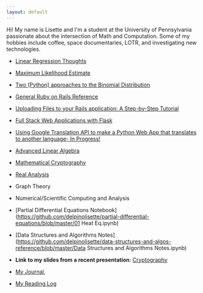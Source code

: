 ```yaml
---
layout: default
---
```

Hi! My name is Lisette and I'm a student at the University of Pennsylvania passionate about the intersection of Math and Computation. Some of my hobbies include coffee, space documentaries, LOTR, and investigating new technologies.

- [Linear Regression Thoughts](linear_regression.md)

- [Maximum Likelihood Estimate](MLE.md)

- [Two (Python) approaches to the Binomial Distribution](binom_dist.md)

- [General Ruby on Rails Reference](ruby.md)

- [Uploading Files to your Rails application: A Step-by-Step Tutorial](rails_active_store_file_upload.md)

- [Full Stack Web Applications with Flask](flask_start.md)

- [Using Google Translation API to make a Python Web App that translates to another language- In Progress!](flask_py_translate_api.md)

- [Advanced Linear Algebra](line_alg.md)

- [Mathematical Cryptography](mathematical_crypto.md)

- [Real Analysis](analysis.md)

- Graph Theory

- Numerical/Scientific Computing and Analysis

- [Partial Differential Equations Notebook](https://github.com/delpinolisette/partial-differential-equations/blob/master/01 Heat Eq.ipynb)

- [Data Structures and Algorithms Notes](https://github.com/delpinolisette/data-structures-and-algos-reference/blob/master/Data Structures and Algorithms Notes.ipynb)



- **Link to my slides from a recent presentation**: [Cryptography](https://drive.google.com/file/d/1MdGkOsmxy2CyUJRVHIdzjVyykqI3To42/view?fbclid=IwAR3VM03FceUloxVeDge2JDqKOYtu4hkWEx-uqhDgS_nINv2S9eHKC78kZdU)

- [My Journal](journal.md), 

- [My Reading Log](reading.md)






